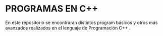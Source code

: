 # PROGRAMAS EN C++

En este repositorio se encontraran distintos program básicos y otros más avanzados realizados en el lenguaje de Programación C++ .
